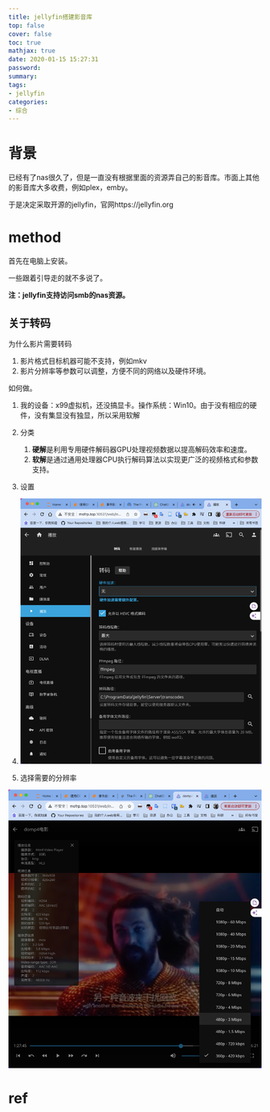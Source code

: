 ```yaml
---
title: jellyfin搭建影音库
top: false
cover: false
toc: true
mathjax: true
date: 2020-01-15 15:27:31
password:
summary:
tags:
- jellyfin
categories:
- 综合
---
```

# 背景

已经有了nas很久了，但是一直没有根据里面的资源弄自己的影音库。市面上其他的影音库大多收费，例如plex，emby。

于是决定采取开源的jellyfin，官网https://jellyfin.org



# method

首先在电脑上安装。

一些跟着引导走的就不多说了。

**注：jellyfin支持访问smb的nas资源。**



## 关于转码

为什么影片需要转码

1. 影片格式目标机器可能不支持，例如mkv
2. 影片分辨率等参数可以调整，方便不同的网络以及硬件环境。

如何做。

1. 我的设备：x99虚拟机，还没搞显卡。操作系统：Win10。由于没有相应的硬件，没有集显没有独显，所以采用软解

2. 分类
   1. **硬解**是利用专用硬件解码器GPU处理视频数据以提高解码效率和速度。
   2. **软解**是通过通用处理器CPU执行解码算法以实现更广泛的视频格式和参数支持。

3. 设置

4. ![image-20240216160642142](https://raw.githubusercontent.com/kengerlwl/kengerlwl.github.io/master/image/713f10a9e5b3df6f9ca55da80e92bcfe/5036bbc0c719a85f5c88ed56db2d5434.png)

5. 选择需要的分辨率

  ![image-20240216160725449](https://raw.githubusercontent.com/kengerlwl/kengerlwl.github.io/master/image/713f10a9e5b3df6f9ca55da80e92bcfe/c99c9da429eea43214d2670fed9e67f1.png)





# ref

